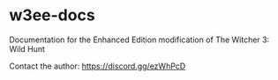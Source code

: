 # w3ee-docs
Documentation for the Enhanced Edition modification of The Witcher 3: Wild Hunt

Contact the author: https://discord.gg/ezWhPcD
